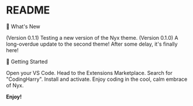 # README

🌟 What's New

(Version 0.1.1)
Testing a new version of the Nyx theme.
(Version 0.1.0)
A long-overdue update to the second theme! After some delay, it's finally here!

🚀 Getting Started

Open your VS Code.
Head to the Extensions Marketplace.
Search for "CodingHarry".
Install and activate.
Enjoy coding in the cool, calm embrace of Nyx.

**Enjoy!**
